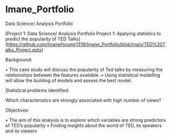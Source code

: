 # Imane_Portfolio
Data Science/ Analysis Portfolio

[Project 1: Data Science/ Analysis Portfolio Project 1: Applying statistics to predict the popularity of TED Talks] (https://github.com/ImaneHoumir1319/Imane_Portfolio/blob/main/TED%20Talks_Project.pptx)

Background:

•	This case study will discuss the popularity of Ted talks by measuring the relationships between the features available.
•	Using statistical modelling will allow the building of models and assess the best model.

Statistical problems identified:

Which characteristics are strongly associated with high number of views?

Objectives:

•	The aim of this analysis is to explore which variables are strong predictors of TED’s popularity
•	Finding insights about the world of TED, its speakers and its viewers



